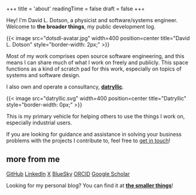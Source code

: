 +++
title = 'about'
readingTime = false
draft = false
+++

Hey! I'm David L. Dotson, a physicist and software/systems engineer.
Welcome to **the broader things**, my public development log.

{{< image src="dotsdl-avatar.jpg" width=400 position=center title="David L. Dotson" style="border-width: 2px;" >}}

Most of my work comprises open source software engineering, and this means I can share much of what I work on freely and publicly.
This space functions as a kind of scratch pad for this work, especially on topics of systems and software design. 

I also own and operate a consultancy, [**datryllic**](https://datryllic.com/).

{{< image src="datryllic.svg" width=400 position=center title="Datryllic" style="border-width: 0px;" >}}

This is my primary vehicle for helping others to use the things I work on, especially industrial users.

If you are looking for guidance and assistance in solving your business problems with the projects I contribute to, feel free to [get in touch](https://datryllic.com/contact/)!

## more from me

[GitHub](https://github.com/dotsdl)
[LinkedIn](https://www.linkedin.com/in/dotsdl/)
[ X](//x.com/dotsdl)
[BlueSky](https://bsky.app/profile/dotsdl.bsky.social)
[ORCID](https://orcid.org/0000-0001-5879-2942)
[Google Scholar](https://scholar.google.com/citations?user=tN3FOxgAAAAJ)

Looking for my personal blog?
You can find it at [**the smaller things**](https://smallerthings.org/)!
